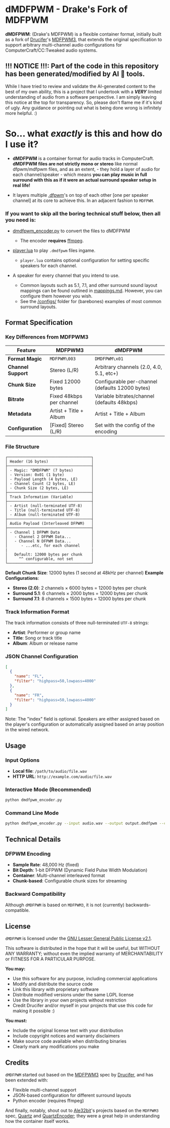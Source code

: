 # dMDFPWM - Drake's Fork of MDFPWM

**dMDFPWM**: (Drake's MDFPWM) is a flexible container format, initially built as a fork of [Drucifer](https://github.com/drucifer-sc)'s [MDFPWM3](https://github.com/drucifer-sc/MDFPWM3), that extends the original specification to support arbitrary multi-channel audio configurations for ComputerCraft/CC:Tweaked audio systems.

## **!!! NOTICE !!!**: **Part of the code in this repository has been generated/modified by AI 🤖 tools.**

 While I have tried to review and validate the AI-generated content to the best of my own ability, this is a project that I undertook with a ***VERY*** limited understanding of audio from a software perspective. I am simply leaving this notice at the top for transparency. 
 So, please don't flame me if it's kind of ugly. Any guidance or pointing out what is being done wrong is infinitely more helpful.
 :)


# So... what *exactly* is this and how do I use it?
- **dMDFPWM** is a container format for audio tracks in ComputerCraft. **dMDFPWM files are not strictly mono or stereo** like normal dfpwm/mdfpwm files, and as an extent, - they hold a layer of audio for each channel/speaker - which means **you can play music in full surround with this as if it were an actual surround speaker setup in real life!**

- It layers multiple [.dfpwm](https://tweaked.cc/library/cc.audio.dfpwm.html)'s on top of each other [one per speaker channel] at its core to achieve this. In an adjacent fashion to `MDFPWM`.

### If you want to skip all the boring technical stuff below, then all you need is: 

- [dmdfpwm_encoder.py](https://github.com/drake-dot-o/dMDFPWM/blob/main/dmdfpwm_encoder.py) to convert the files to dMDFPWM
  - The encoder **requires** [ffmpeg](https://www.ffmpeg.org).

- [player.lua](https://github.com/drake-dot-o/dMDFPWM/blob/main/cc/player.lua) to play `.dmdfpwm` files ingame.
  - `player.lua` contains optional configuration for setting specific speakers for each channel.

- A speaker for every channel that you intend to use. 
  - Common layouts such as 5.1, 7.1, and other surround sound layout mappings can be found outlined in [mappings.md](https://github.com/drake-dot-o/dMDFPWM/blob/main/mappings.md). However, you can configure them however you wish. 
  - See the [/configs/](https://github.com/drake-dot-o/dMDFPWM/tree/main/configs) folder for (barebones) examples of most common surround layouts.


## Format Specification

### Key Differences from MDFPWM3

| Feature | MDFPWM3 | dMDFPWM |
|---------|---------|---------|
| **Format Magic** | `MDFPWM\003` | `DMDFPWM\x01` |
| **Channel Support** | Stereo (L/R) | Arbitrary channels (2.0, 4.0, 5.1, etc+) |
| **Chunk Size** | Fixed 12000 bytes | Configurable per-channel (defaults 12000 bytes) |
| **Bitrate** | Fixed 48kbps per channel | Variable bitrates/channel (defaults 48kbps) |
| **Metadata** | Artist + Title + Album | Artist + Title + Album |
| **Configuration** | [Fixed] Stereo (L/R) | Set with the config of the encoding |

### File Structure

```
┌─────────────────────────────────────┐
│ Header (16 bytes)                   │
├─────────────────────────────────────┤
│ - Magic: "DMDFPWM" (7 bytes)        │
│ - Version: 0x01 (1 byte)            │
│ - Payload Length (4 bytes, LE)      │
│ - Channel Count (2 bytes, LE)       │
│ - Chunk Size (2 bytes, LE)          │
├─────────────────────────────────────┤
│ Track Information (Variable)        │
├─────────────────────────────────────┤
│ - Artist (null-terminated UTF-8)    │
│ - Title (null-terminated UTF-8)     │
│ - Album (null-terminated UTF-8)     │
├─────────────────────────────────────┤
│ Audio Payload (Interleaved DFPWM)   │
├─────────────────────────────────────┤
│ - Channel 1 DFPWM Data              │
│   - Channel 2 DFPWM Data...         │
│   - Channel N DFPWM Data...         │
│      - ...etc, for each channel     │
|                                     |
│   Default: 12000 bytes per chunk    │
│     ^^ configurable, not set        │
└─────────────────────────────────────┘
```

**Default Chunk Size**: 12000 bytes (1 second at 48kHz per channel)
**Example Configurations**:
- **Stereo (2.0)**: 2 channels × 6000 bytes = 12000 bytes per chunk
- **Surround 5.1**: 6 channels × 2000 bytes = 12000 bytes per chunk
- **Surround 7.1**: 8 channels × 1500 bytes = 12000 bytes per chunk

### Track Information Format

The track information consists of three null-terminated `UTF-8` strings:
- **Artist**: Performer or group name
- **Title**: Song or track title
- **Album**: Album or release name

### JSON Channel Configuration

```json
[
  {
    "name": "FL",
    "filter": "highpass=50,lowpass=4000"
  },
  {
    "name": "FR",
    "filter": "highpass=50,lowpass=4000"
  }
]
```

Note: The "index" field is optional. Speakers are either assigned based on the player's configuration or automatically assigned based on array position in the wired network.

## Usage

### Input Options
- **Local file**: `/path/to/audio/file.wav`
- **HTTP URL**: `http://example.com/audio/file.wav`

### Interactive Mode (Recommended)
```bash
python dmdfpwm_encoder.py
```

### Command Line Mode
```bash
python dmdfpwm_encoder.py --input audio.wav --output output.dmdfpwm --config configs/surround_7.1.json
```

## Technical Details

### DFPWM Encoding
- **Sample Rate**: 48,000 Hz (fixed)
- **Bit Depth**: 1-bit DFPWM (Dynamic Field Pulse Width Modulation)
- **Container**: Multi-channel interleaved format
- **Chunk-based**: Configurable chunk sizes for streaming

### Backward Compatibility
Although `dMDFPWM` is based on `MDFPWM3`, it is not (currently) backwards-compatible.

## License

`dMDFPWM` is licensed under the [GNU Lesser General Public License v2.1](https://www.gnu.org/licenses/old-licenses/lgpl-2.1.en.html).

This software is distributed in the hope that it will be useful, but WITHOUT ANY WARRANTY; without even the implied warranty of MERCHANTABILITY or FITNESS FOR A PARTICULAR PURPOSE.

**You may:**
- Use this software for any purpose, including commercial applications
- Modify and distribute the source code
- Link this library with proprietary software
- Distribute modified versions under the same LGPL license
- Use the library in your own projects without restriction
- Credit Drucifer and/or myself in your projects that use this code for making it possible :)

**You must:**
- Include the original license text with your distribution
- Include copyright notices and warranty disclaimers
- Make source code available when distributing binaries
- Clearly mark any modifications you make

## Credits

`dMDFPWM` started out based on the [MDFPWM3](https://github.com/drucifer-sc/MDFPWM3) spec by [Drucifer](https://github.com/drucifer-sc), and has been extended with:
- Flexible multi-channel support
- JSON-based configuration for different surround layouts
- Python encoder (requires ffmpeg)

And finally, notably, shout out to [Ale32bit](https://github.com/Ale32bit)'s projects based on the `MDFPWM3` spec, [Quartz](https://github.com/Ale32bit/Quartz) and [QuartzEncoder](https://github.com/Ale32bit/QuartzEncoder/); they were a great help in understanding how the container itself works.
